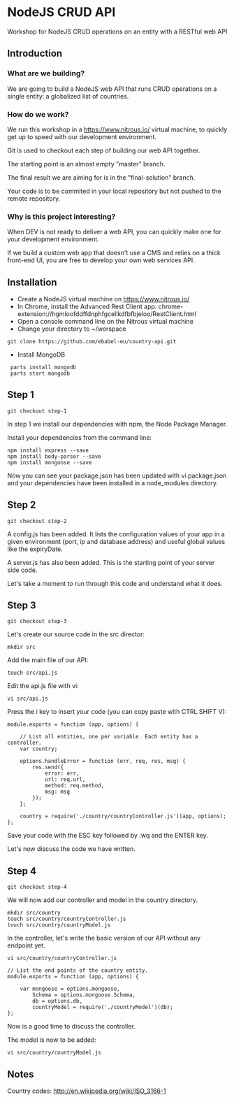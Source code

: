 # NodeJS CRUD API
Workshop for NodeJS CRUD operations on an entity with a RESTful web API

## Introduction

### What are we building?

We are going to build a NodeJS web API that runs CRUD operations on a single entity: a globalized list of countries.

### How do we work?

We run this workshop in a https://www.nitrous.io/ virtual machine, to quickly get up to speed with our development environment.

Git is used to checkout each step of building our web API together.

The starting point is an almost empty "master" branch.

The final result we are aiming for is in the "final-solution" branch.

Your code is to be commited in your local repository but not pushed to the remote repository.

### Why is this project interesting?

When DEV is not ready to deliver a web API, you can quickly make one for your development environment.

If we build a custom web app that doesn't use a CMS and relies on a thick front-end UI, you are free to develop your own web services API.


## Installation

* Create a NodeJS virtual machine on https://www.nitrous.io/
* In Chrome, install the Advanced Rest Client app: chrome-extension://hgmloofddffdnphfgcellkdfbfbjeloo/RestClient.html
* Open a console command line on the Nitrous virtual machine
* Change your directory to ~/worspace
```
git clone https://github.com/ebabel-eu/country-api.git
```
* Install MongoDB
```
 parts install mongodb
 parts start mongodb
```

## Step 1

```
git checkout step-1
```

In step 1 we install our dependencies with npm, the Node Package Manager.

Install your dependencies from the command line:

```
npm install express --save
npm install body-parser --save
npm install mongoose --save
```

Now you can see your package.json has been updated with vi package.json and your dependencies have been installed in a node_modules directory.

## Step 2

```
git checkout step-2
```

A config.js has been added. It lists the configuration values of your app in a given environment (port, ip and database address) and useful global values like the expiryDate.

A server.js has also been added. This is the starting point of your server side code.

Let's take a moment to run through this code and understand what it does.

## Step 3

```
git checkout step-3
```

Let's create our source code in the src director:

```
mkdir src
```

Add the main file of our API:

```
touch src/api.js
```

Edit the api.js file with vi:

```
vi src/api.js
```

Press the i key to insert your code (you can copy paste with CTRL SHIFT V):

```
module.exports = function (app, options) {

    // List all entities, one per variable. Each entity has a controller.
    var country;

    options.handleError = function (err, req, res, msg) {
        res.send({
            error: err,
            url: req.url,
            method: req.method,
            msg: msg
        });
    };

    country = require('./country/countryController.js')(app, options);
};
```

Save your code with the ESC key followed by :wq and the ENTER key.

Let's now discuss the code we have written.

## Step 4

```
git checkout step-4
```

We will now add our controller and model in the country directory.

```
mkdir src/country
touch src/country/countryController.js
touch src/country/countryModel.js
```

In the controller, let's write the basic version of our API without any endpoint yet.

```
vi src/country/countryController.js
```

```
// List the end points of the country entity.
module.exports = function (app, options) {

    var mongoose = options.mongoose,
        Schema = options.mongoose.Schema,
        db = options.db,
        countryModel = require('./countryModel')(db);
};
```

Now is a good time to discuss the controller.

The model is now to be added:

```
vi src/country/countryModel.js
```




## Notes

Country codes: http://en.wikipedia.org/wiki/ISO_3166-1

